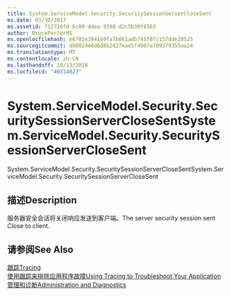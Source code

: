 ```yaml
---
title: System.ServiceModel.Security.SecuritySessionServerCloseSent
ms.date: 03/30/2017
ms.assetid: 712716fd-6c89-4dea-9398-d2c5b30f6563
author: BrucePerlerMS
ms.openlocfilehash: e6702e3841e9fa7b061adb745f8fc157dde20525
ms.sourcegitcommit: d88024e6d6d8b242feae5f4007a709379355aa24
ms.translationtype: MT
ms.contentlocale: zh-CN
ms.lasthandoff: 10/13/2018
ms.locfileid: "49314827"
---
```

# <a name="systemservicemodelsecuritysecuritysessionserverclosesent"></a><span data-ttu-id="220c9-102">System.ServiceModel.Security.SecuritySessionServerCloseSent</span><span class="sxs-lookup"><span data-stu-id="220c9-102">System.ServiceModel.Security.SecuritySessionServerCloseSent</span></span>
<span data-ttu-id="220c9-103">System.ServiceModel.Security.SecuritySessionServerCloseSent</span><span class="sxs-lookup"><span data-stu-id="220c9-103">System.ServiceModel.Security.SecuritySessionServerCloseSent</span></span>  
  
## <a name="description"></a><span data-ttu-id="220c9-104">描述</span><span class="sxs-lookup"><span data-stu-id="220c9-104">Description</span></span>  
 <span data-ttu-id="220c9-105">服务器安全会话将关闭响应发送到客户端。</span><span class="sxs-lookup"><span data-stu-id="220c9-105">The server security session sent Close to client.</span></span>  
  
## <a name="see-also"></a><span data-ttu-id="220c9-106">请参阅</span><span class="sxs-lookup"><span data-stu-id="220c9-106">See Also</span></span>  
 [<span data-ttu-id="220c9-107">跟踪</span><span class="sxs-lookup"><span data-stu-id="220c9-107">Tracing</span></span>](../../../../../docs/framework/wcf/diagnostics/tracing/index.md)  
 [<span data-ttu-id="220c9-108">使用跟踪来排除应用程序故障</span><span class="sxs-lookup"><span data-stu-id="220c9-108">Using Tracing to Troubleshoot Your Application</span></span>](../../../../../docs/framework/wcf/diagnostics/tracing/using-tracing-to-troubleshoot-your-application.md)  
 [<span data-ttu-id="220c9-109">管理和诊断</span><span class="sxs-lookup"><span data-stu-id="220c9-109">Administration and Diagnostics</span></span>](../../../../../docs/framework/wcf/diagnostics/index.md)
